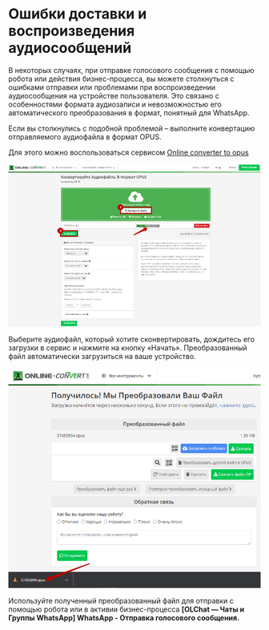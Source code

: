 # Ошибки доставки и воспроизведения аудиосообщений

В некоторых случаях, при отправке голосового сообщения с помощью робота или действия бизнес-процесса, вы можете столкнуться с ошибками отправки или проблемами при воспроизведении аудиосообщения на устройстве пользователя. Это связано с особенностями формата аудиозаписи и невозможностью его автоматического преобразования в формат, понятный для WhatsApp.

Если вы столкнулись с подобной проблемой – выполните конвертацию отправляемого аудиофайла в формат OPUS.

Для этого можно воспользоваться сервисом [Online converter to opus](https://audio.online-convert.com/ru/convert-to-opus)

![](<../../.gitbook/assets/image (826).png>)

Выберите аудиофайл, который хотите сконвертировать, дождитесь его загрузки в сервис и нажмите на кнопку «Начать». Преобразованный файл автоматически загрузиться на ваше устройство.

![](<../../.gitbook/assets/image (793).png>)

Используйте полученный преобразованный файл для отправки с помощью робота или в активии бизнес-процесса **\[OLChat — Чаты и Группы WhatsApp] WhatsApp - Отправка голосового сообщения.**
